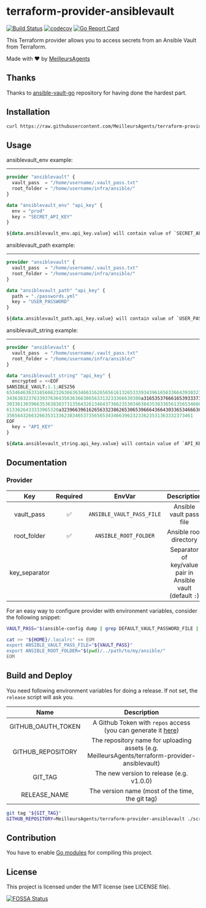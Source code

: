 # terraform-provider-ansiblevault

[![Build Status](https://travis-ci.org/MeilleursAgents/terraform-provider-ansiblevault.svg?branch=master)](https://travis-ci.org/MeilleursAgents/terraform-provider-ansiblevault)
[![codecov](https://codecov.io/gh/MeilleursAgents/terraform-provider-ansiblevault/branch/master/graph/badge.svg)](https://codecov.io/gh/MeilleursAgents/terraform-provider-ansiblevault)
[![Go Report Card](https://goreportcard.com/badge/github.com/MeilleursAgents/terraform-provider-ansiblevault)](https://goreportcard.com/report/github.com/MeilleursAgents/terraform-provider-ansiblevault)

This Terraform provider allows you to access secrets from an Ansible Vault from Terraform.

Made with ❤️ by [MeilleursAgents](https://www.meilleursagents.com)

## Thanks

Thanks to [ansible-vault-go](https://github.com/sosedoff/ansible-vault-go) repository for having done the hardest part.

## Installation

```bash
curl https://raw.githubusercontent.com/MeilleursAgents/terraform-provider-ansiblevault/master/install.sh | bash
```

## Usage

ansiblevault_env example:

---

```tf
provider "ansiblevault" {
  vault_pass  = "/home/username/.vault_pass.txt"
  root_folder = "/home/username/infra/ansible/"
}

data "ansiblevault_env" "api_key" {
  env = "prod"
  key = "SECRET_API_KEY"
}

${data.ansiblevault_env.api_key.value} will contain value of `SECRET_API_KEY` stored in "/home/username/infra/ansible/group_vars/tag_prod/vault.yaml"
```

ansiblevault_path example:

---

```tf
provider "ansiblevault" {
  vault_pass  = "/home/username/.vault_pass.txt"
  root_folder = "/home/username/infra/ansible/"
}

data "ansiblevault_path" "api_key" {
  path = "./passwords.yml"
  key = "USER_PASSWORD"
}

${data.ansiblevault_path.api_key.value} will contain value of `USER_PASSWORD` stored in "/home/username/infra/ansible/passwords.yml"
```

ansiblevault_string example:

---

```tf
provider "ansiblevault" {
  vault_pass  = "/home/username/.vault_pass.txt"
  root_folder = "/home/username/infra/ansible/"
}

data "ansiblevault_string" "api_key" {
  encrypted = <<EOF
$ANSIBLE_VAULT;1.1;AES256
65346463633165666232636636346631626565616132653339343961656336643930323937313231
3436383237633937636435636366386563313233366630380a316535376661653933373836633130
30336130396635363830373135643261346437366235303463643538336561356534666161353233
6133626433333965320a323966396162656332386265306539666436643033653466636335363363
35656432663266353133623834653735656534346639623233623531363332373461
EOF
  key = "API_KEY"
}

${data.ansiblevault_string.api_key.value} will contain value of `API_KEY` pass in argument vault string.
```

## Documentation

### Provider

| Key | Required | EnvVar | Description |
|:--:|:--:|:--:|:--:|
| vault_pass | ✅ | `ANSIBLE_VAULT_PASS_FILE` | Ansible vault pass file |
| root_folder | ✅ | `ANSIBLE_ROOT_FOLDER` | Ansible root directory |
| key_separator | | | Separator of key/value pair in Ansible vault (default `:`) |

For an easy way to configure provider with environment variables, consider the following snippet:

```bash
VAULT_PASS="$(ansible-config dump | grep DEFAULT_VAULT_PASSWORD_FILE | awk '{print $3}')"

cat >> "${HOME}/.localrc" << EOM
export ANSIBLE_VAULT_PASS_FILE="${VAULT_PASS}"
export ANSIBLE_ROOT_FOLDER="$(pwd)/../path/to/my/ansible/"
EOM
```

## Build and Deploy

You need following environment variables for doing a release. If not set, the `release` script will ask you.

| Name | Description |
|:--:|:--:|
| GITHUB_OAUTH_TOKEN | A Github Token with `repos` access (you can generate it [here](https://github.com/settings/tokens/new)) |
| GITHUB_REPOSITORY | The repository name for uploading assets (e.g. MeilleursAgents/terraform-provider-ansiblevault) |
| GIT_TAG | The new version to release (e.g. v1.0.0) |
| RELEASE_NAME | The version name (most of the time, the git tag) |

```bash
git tag "${GIT_TAG}"
GITHUB_REPOSITORY=MeilleursAgents/terraform-provider-ansiblevault ./script/release
```

## Contribution

You have to enable [Go modules](https://github.com/golang/go/wiki/Modules) for compiling this project.

## License

This project is licensed under the MIT license (see LICENSE file).

[![FOSSA Status](https://app.fossa.com/api/projects/git%2Bgithub.com%2FMeilleursAgents%2Fterraform-provider-ansiblevault.svg?type=large)](https://app.fossa.com/projects/git%2Bgithub.com%2FMeilleursAgents%2Fterraform-provider-ansiblevault?ref=badge_large)
